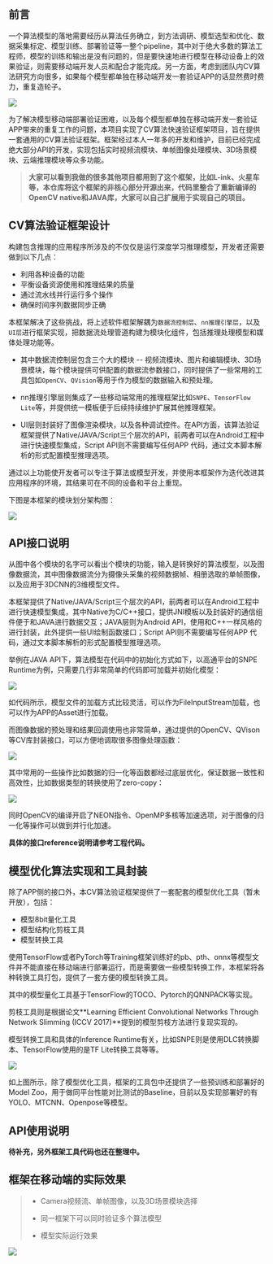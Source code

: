 ## 前言

一个算法模型的落地需要经历从算法任务确立，到方法调研、模型选型和优化、数据采集标定、模型训练、部署验证等一整个pipeline，其中对于绝大多数的算法工程师，模型的训练和输出是没有问题的，但是要快速地进行模型在移动设备上的效果验证，则需要移动端开发人员和配合才能完成。另一方面，考虑到团队内CV算法研究方向很多，如果每个模型都单独在移动端开发一套验证APP的话显然费时费力，重复造轮子。

![](img/1.jpg)

为了解决模型移动端部署验证困难，以及每个模型都单独在移动端开发一套验证APP带来的重复工作的问题，本项目实现了CV算法快速验证框架项目，旨在提供一套通用的CV算法验证框架。框架经过本人一年多的开发和维护，目前已经完成绝大部分API的开发，实现包括实时视频流模块、单帧图像处理模块、3D场景模块、云端推理模块等众多功能。

> **大家可以看到我做的很多其他项目都用到了这个框架，比如L-ink、火星车等，本仓库将这个框架的非核心部分开源出来，代码里整合了重新编译的OpenCV native和JAVA库，大家可以自己扩展用于实现自己的项目。**

## CV算法验证框架设计

构建包含推理的应用程序所涉及的不仅仅是运行深度学习推理模型，开发者还需要做到以下几点：

- 利用各种设备的功能
- 平衡设备资源使用和推理结果的质量
- 通过流水线并行运行多个操作
- 确保时间序列数据同步正确

本框架解决了这些挑战，将上述软件框架解耦为`数据流控制层`、`nn推理引擎层`，以及`UI层`进行框架实现，把数据流处理管道构建为模块化组件，包括推理处理模型和媒体处理功能等。

* 其中数据流控制层包含三个大的模块 -- 视频流模块、图片和编辑模块、3D场景模块，每个模块提供可供配置的数据流参数接口，同时提供了一些常用的工具包如`OpenCV`、`QVision`等用于作为模型的数据输入和预处理。

* nn推理引擎层则集成了一些移动端常用的推理框架比如`SNPE`、`TensorFlow Lite`等，并提供统一模板便于后续持续维护扩展其他推理框架。
* UI层则封装好了图像渲染模块，以及各种调试控件。在API方面，该算法验证框架提供了Native/JAVA/Script三个层次的API，前两者可以在Android工程中进行快速模型集成，Script API则不需要编写任何APP 代码，通过文本脚本解析的形式配置模型推理选项。

通过以上功能使开发者可以专注于算法或模型开发，并使用本框架作为迭代改进其应用程序的环境，其结果可在不同的设备和平台上重现。

下图是本框架的模块划分架构图：

![](img/2.jpg)

## API接口说明

从图中各个模块的名字可以看出个模块的功能，输入是转换好的算法模型，以及图像数据流，其中图像数据流分为摄像头采集的视频数据帧、相册选取的单帧图像，以及应用于3DCNN的3维模型文件。

本框架提供了Native/JAVA/Script三个层次的API，前两者可以在Android工程中进行快速模型集成，其中Native为C/C++接口，提供JNI模板以及封装好的通信组件便于和JAVA进行数据交互；JAVA层则为Android API，使用和C++一样风格的进行封装，此外提供一些UI绘制函数接口；Script API则不需要编写任何APP 代码，通过文本脚本解析的形式配置模型推理选项。

举例在JAVA API下，算法模型在代码中的初始化方式如下，以高通平台的SNPE Runtime为例，只需要几行非常简单的代码即可加载并初始化模型：

![](img/3.jpg)

如代码所示，模型文件的加载方式比较灵活，可以作为FileInputStream加载，也可以作为APP的Asset进行加载。

而图像数据的预处理和结果回调使用也非常简单，通过提供的OpenCV、QVison等CV库封装接口，可以方便地调取很多图像处理函数：

![](img/4.jpg)

其中常用的一些操作比如数据的归一化等函数都经过底层优化，保证数据一致性和高效性，比如数据类型的转换使用了zero-copy：

![](img/5.jpg)

同时OpenCV的编译开启了NEON指令、OpenMP多核等加速选项，对于图像的归一化等操作可以做到并行化加速。

**具体的接口reference说明请参考工程代码。**

## 模型优化算法实现和工具封装

除了APP侧的接口外，本CV算法验证框架提供了一套配套的模型优化工具（暂未开放），包括：

* 模型8bit量化工具
* 模型结构化剪枝工具
* 模型转换工具

使用TensorFlow或者PyTorch等Training框架训练好的pb、pth、onnx等模型文件并不能直接在移动端进行部署运行，而是需要做一些模型转换工作，本框架将各种转换工具打包，提供了一套方便的模型转换工具。

其中的模型量化工具基于TensorFlow的TOCO、Pytorch的QNNPACK等实现。

剪枝工具则是根据论文**Learning Efficient Convolutional Networks Through Network Slimming (ICCV 2017)**提到的模型剪枝方法进行复现实现的。

模型转换工具和具体的Inference Runtime有关，比如SNPE则是使用DLC转换脚本、TensorFlow使用的是TF Lite转换工具等等。

![](img/6.jpg)

如上图所示，除了模型优化工具，框架的工具包中还提供了一些预训练和部署好的Model Zoo，用于做同平台性能对比测试的Baseline，目前以及实现部署好的有YOLO、MTCNN、Openpose等模型。

## API使用说明

**待补充，另外框架工具代码也还在整理中。**

## 框架在移动端的实际效果

> * Camera视频流、单帧图像，以及3D场景模块选择
>
> * 同一框架下可以同时验证多个算法模型
> * 模型实际运行效果

![](img/7.jpg)


